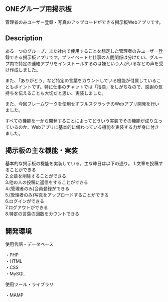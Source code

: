 ONEグループ用掲示板
-
管理者のみユーザー登録・写真のアップロードができる掲示板Webアプリです。

Description
-
ある一つのグループ、また社内で使用することを想定した管理者のみユーザー登録できる掲示板アプリです。プライベートと仕事の人間関係は分けたい、グループ内で特定の連絡アプリをインストールするのは嫌という人がいるなどの声を受け作成しました。

また、「ありがとう」など特定の言葉をカウントしている機能が付属していることもポイントです。特に仕事のチャットでは「指摘」をしがちなので、感謝の気持ちを伝えることも大切だと思い、実装しました。

また、今回フレームワークを使用せずフルスクラッチのWebアプリ開発を行いました。

すべての機能を一から開発することによってどういう実装でその機能が成り立っているのか、Webアプリに基本的に備わっている機能を実装する力が身に付きました。

掲示板の主な機能・実装
-
基本的な掲示板の機能を実装している。主な昨日は以下の通り。
1.文章を投稿することができる  
2.文章を削除することができる  
3.他の人の投稿に返信をすることができる  
4.(管理者のみ)会員登録ができる  
5.(管理者のみ)写真をアップロードすることができる  
6.ログインができる  
7.ログアウトができる  
8.特定の言葉の回数をカウントできる  

開発環境
-
使用言語・データベース

・PHP  
・HTML  
・CSS  
・MySQL  

使用ツール・ライブラリ

・MAMP  